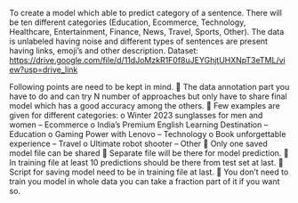 To create a model which able to predict category of a sentence. There will be ten different
categories (Education, Ecommerce, Technology, Healthcare, Entertainment, Finance, News,
Travel, Sports, Other). The data is unlabeled having noise and different types of sentences
are present having links, emoji’s and other description.
Dataset: https://drive.google.com/file/d/11dJoMzkR1F0f8uJEYGhjtUHXNpT3eTML/view?usp=drive_link
 
  
Following points are need to be kept in mind.
 The data annotation part you have to do and can try N number of approaches but
only have to share final model which has a good accuracy among the others.
 Few examples are given for different categories:
o Winter 2023 sunglasses for men and women – Ecommerce
o India’s Premium English Learning Destination – Education
o Gaming Power with Lenovo – Technology
o Book unforgettable experience – Travel
o Ultimate robot shooter – Other
 Only one saved model file can be shared
 Separate file will be there for model prediction.
 In training file at least 10 predictions should be there from test set at last.
 Script for saving model need to be in training file at last.
 You don’t need to train you model in whole data you can take a fraction part of it if you want so.
